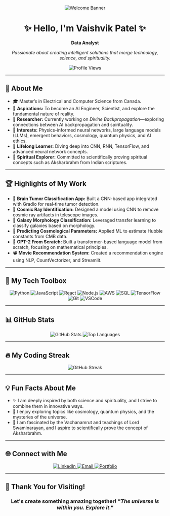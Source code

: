 <!-- 
  Filename: README.md
  Location: https://github.com/PatelVaishvikk/PatelVaishvikk 
-->

<p align="center">
  <img src="https://user-images.githubusercontent.com/XXXXXX/welcome-banner.gif" alt="Welcome Banner" />
</p>

<div align="center">
  <h1>✨ Hello, I'm Vaishvik Patel ✨</h1>
  <p>
    <b>Data Analyst</b>
  </p>
  <p>
    <i>Passionate about creating intelligent solutions that merge technology, science, and spirituality.</i>
  </p>
  <img src="https://komarev.com/ghpvc/?username=PatelVaishvikk&style=flat-square" alt="Profile Views" />
</div>

---

## 🌟 About Me
- 🎓 Master’s in Electrical and Computer Science from Canada.  
- 🎯 **Aspirations:** To become an AI Engineer, Scientist, and explore the fundamental nature of reality.  
- 🔬 **Researcher:** Currently working on *Divine Backpropagation*—exploring connections between AI backpropagation and spirituality.  
- 📖 **Interests:** Physics-informed neural networks, large language models (LLMs), emergent behaviors, cosmology, quantum physics, and AI ethics.  
- 🌱 **Lifelong Learner:** Diving deep into CNN, RNN, TensorFlow, and advanced neural network concepts.  
- 🌌 **Spiritual Explorer:** Committed to scientifically proving spiritual concepts such as Aksharbrahm from Indian scriptures.

---

## 🏆 Highlights of My Work
- 🧠 **Brain Tumor Classification App:** Built a CNN-based app integrated with Gradio for real-time tumor detection.  
- 🌌 **Cosmic Ray Identification:** Designed a model using CNN to remove cosmic ray artifacts in telescope images.  
- 🌌 **Galaxy Morphology Classification:** Leveraged transfer learning to classify galaxies based on morphology.  
- 📡 **Predicting Cosmological Parameters:** Applied ML to estimate Hubble constants from CMB data.  
- 🤖 **GPT-2 From Scratch:** Built a transformer-based language model from scratch, focusing on mathematical principles.  
- 📽️ **Movie Recommendation System:** Created a recommendation engine using NLP, CountVectorizer, and Streamlit.  

---

## 🔧 My Tech Toolbox

<div align="center">
  <img src="https://img.shields.io/badge/Code-Python-blue?logo=python" alt="Python" />
  <img src="https://img.shields.io/badge/Code-JavaScript-yellow?logo=javascript" alt="JavaScript" />
  <img src="https://img.shields.io/badge/Framework-React-blue?logo=react" alt="React" />
  <img src="https://img.shields.io/badge/Runtime-Node.js-green?logo=node.js" alt="Node.js" />
  <img src="https://img.shields.io/badge/Cloud-AWS-orange?logo=amazon-aws" alt="AWS" />
  <img src="https://img.shields.io/badge/DB-SQL-purple?logo=sqlite" alt="SQL" />
  <img src="https://img.shields.io/badge/Tools-TensorFlow-orange?logo=tensorflow" alt="TensorFlow" />
  <img src="https://img.shields.io/badge/VersionControl-Git-orange?logo=git" alt="Git" />
  <img src="https://img.shields.io/badge/IDE-VSCode-blue?logo=visual-studio-code" alt="VSCode" />
</div>

---

## 📊 GitHub Stats

<div align="center">
  <img src="https://github-readme-stats.vercel.app/api?username=PatelVaishvikk&show_icons=true&theme=radical" alt="GitHub Stats" />
  <img src="https://github-readme-stats.vercel.app/api/top-langs/?username=PatelVaishvikk&layout=compact&theme=radical" alt="Top Languages" />
</div>

---

## 🔥 My Coding Streak

<div align="center">
  <img src="https://github-readme-streak-stats.herokuapp.com/?user=PatelVaishvikk&theme=radical" alt="GitHub Streak" />
</div>

---

## 💡 Fun Facts About Me
- ✨ I am deeply inspired by both science and spirituality, and I strive to combine them in innovative ways.  
- 🌌 I enjoy exploring topics like cosmology, quantum physics, and the mysteries of the universe.  
- 📜 I am fascinated by the Vachanamrut and teachings of Lord Swaminarayan, and I aspire to scientifically prove the concept of Aksharbrahm.  

---

## 🌐 Connect with Me

<p align="center">
  <a href="https://www.linkedin.com/in/vaishvik1618/">
    <img src="https://img.shields.io/badge/-LinkedIn-blue?logo=linkedin&logoColor=white" alt="LinkedIn" />
  </a>
  <a href="mailto:vaishvikpatel001@gmail.com">
    <img src="https://img.shields.io/badge/-Email-red?logo=gmail&logoColor=white" alt="Email" />
  </a>
  <a href="https://yourportfolio.com">
    <img src="https://img.shields.io/badge/-Portfolio-red?logo=google-chrome&logoColor=white" alt="Portfolio" />
  </a>
</p>

---

## 🖤 Thank You for Visiting!
<div align="center">
  <h3>
    Let's create something amazing together!  
    <i>"The universe is within you. Explore it."</i>
  </h3>
</div>
